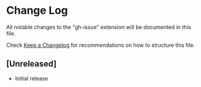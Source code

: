 # Change Log

All notable changes to the "gh-issue" extension will be documented in this file.

Check [Keep a Changelog](http://keepachangelog.com/) for recommendations on how to structure this file.

## [Unreleased]

- Initial release